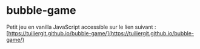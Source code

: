 # bubble-game
Petit jeu en vanilla JavaScript accessible sur le lien suivant : [https://tuiliergit.github.io/bubble-game/](https://tuiliergit.github.io/bubble-game/)
